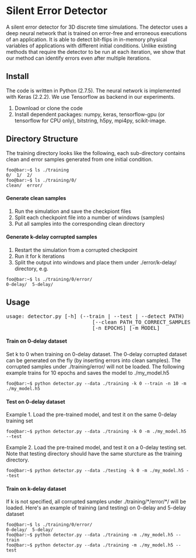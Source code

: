 # Silent Error Detector

A silent error detector for 3D discrete time simulations. The detector uses a deep neural network that is trained 
on error-free and erroneous executions of an application. It is able to detect bit-flips in in-memory physical variables
of applications with different initial conditions. Unlike existing methods that require the detector to be run at each
iteration, we show that our method can identify errors even after multiple iterations.


## Install

The code is written in Python (2.7.5). The neural network is implemented with Keras (2.2.2). We use Tensorflow as backend in our
experiments.
1. Download or clone the code
2. Install dependent packages:
  numpy, keras, tensorflow-gpu (or tensorflow for CPU only), bitstring, h5py, mpi4py, scikit-image.

## Directory Structure

The training directory looks like the following, each sub-directory contains clean and error samples generated from one initial condition.
```console
foo@bar:~$ ls ./training
0/  1/  2/
foo@bar:~$ ls ./training/0/
clean/  error/
```
#### Generate clean samples
1. Run the simulation and save the checkpiont files
2. Split each checkpoint file into a number of windows (samples)
3. Put all samples into the corresponding clean directory

#### Generate k-delay corrupted samples
1. Restart the simulation from a corrupted checkpoint
2. Run it for k iterations
3. Split the output into windows and place them under ./error/k-delay/ directory, e.g.
```console
foo@bar:~$ ls ./training/0/error/
0-delay/  5-delay/
```

## Usage
<pre>
usage: detector.py [-h] (--train | --test | --detect PATH)
                            [--clean PATH_TO_CORRECT_SAMPLES] [--error PATH_TO_CORRUPTED_SAMPLES] 
                            [-n EPOCHS] [-m MODEL]
</pre>


#### Train on 0-delay dataset
Set k to 0 when training on 0-delay dataset. The 0-delay corrupted dataset can be generated on the fly
(by inserting errors into clean samples). The corrupted samples under ./training/error/ will not be loaded.
The following example trains for 10 epochs and saves the model to ./my_model.h5
```console
foo@bar:~$ python detector.py --data ./training -k 0 --train -n 10 -m ./my_model.h5
```

#### Test on 0-delay dataset
Example 1. Load the pre-trained model, and test it on the same 0-delay training set
```console
foo@bar:~$ python detector.py --data ./training -k 0 -m ./my_model.h5 --test
```

Example 2. Load the pre-trained model, and test it on a 0-delay testing set. Note that testing directory should have the same
sturcture as the training directory.
```console
foo@bar:~$ python detector.py --data ./testing -k 0 -m ./my_model.h5 --test
```

#### Train on k-delay dataset
If k is not specified, all corrupted samples under ./training/\*/error/\*/ will be loaded.
Here's an example of training (and testing) on 0-delay and 5-delay dataset
```console
foo@bar:~$ ls ./training/0/error/
0-delay/  5-delay/
foo@bar:~$ python detector.py --data ./training -m ./my_model.h5 --train
foo@bar:~$ python detector.py --data ./training -m ./my_model.h5 --test
```
